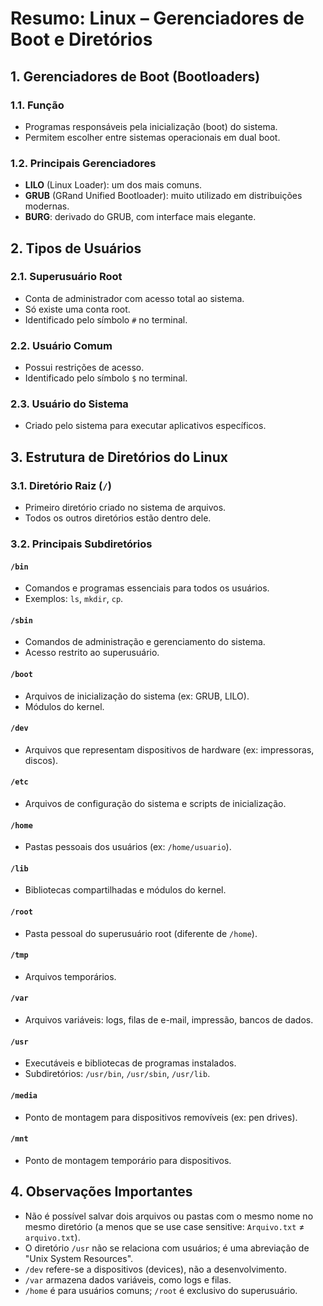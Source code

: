# Resumo: Linux – Gerenciadores de Boot e Diretórios

## 1. Gerenciadores de Boot (Bootloaders)

### 1.1. Função
- Programas responsáveis pela inicialização (boot) do sistema.
- Permitem escolher entre sistemas operacionais em dual boot.

### 1.2. Principais Gerenciadores
- **LILO** (Linux Loader): um dos mais comuns.
- **GRUB** (GRand Unified Bootloader): muito utilizado em distribuições modernas.
- **BURG**: derivado do GRUB, com interface mais elegante.

## 2. Tipos de Usuários

### 2.1. Superusuário Root
- Conta de administrador com acesso total ao sistema.
- Só existe uma conta root.
- Identificado pelo símbolo `#` no terminal.

### 2.2. Usuário Comum
- Possui restrições de acesso.
- Identificado pelo símbolo `$` no terminal.

### 2.3. Usuário do Sistema
- Criado pelo sistema para executar aplicativos específicos.

## 3. Estrutura de Diretórios do Linux

### 3.1. Diretório Raiz (`/`)
- Primeiro diretório criado no sistema de arquivos.
- Todos os outros diretórios estão dentro dele.

### 3.2. Principais Subdiretórios

#### `/bin`
- Comandos e programas essenciais para todos os usuários.
- Exemplos: `ls`, `mkdir`, `cp`.

#### `/sbin`
- Comandos de administração e gerenciamento do sistema.
- Acesso restrito ao superusuário.

#### `/boot`
- Arquivos de inicialização do sistema (ex: GRUB, LILO).
- Módulos do kernel.

#### `/dev`
- Arquivos que representam dispositivos de hardware (ex: impressoras, discos).

#### `/etc`
- Arquivos de configuração do sistema e scripts de inicialização.

#### `/home`
- Pastas pessoais dos usuários (ex: `/home/usuario`).

#### `/lib`
- Bibliotecas compartilhadas e módulos do kernel.

#### `/root`
- Pasta pessoal do superusuário root (diferente de `/home`).

#### `/tmp`
- Arquivos temporários.

#### `/var`
- Arquivos variáveis: logs, filas de e-mail, impressão, bancos de dados.

#### `/usr`
- Executáveis e bibliotecas de programas instalados.
- Subdiretórios: `/usr/bin`, `/usr/sbin`, `/usr/lib`.

#### `/media`
- Ponto de montagem para dispositivos removíveis (ex: pen drives).

#### `/mnt`
- Ponto de montagem temporário para dispositivos.

## 4. Observações Importantes

- Não é possível salvar dois arquivos ou pastas com o mesmo nome no mesmo diretório (a menos que se use case sensitive: `Arquivo.txt` ≠ `arquivo.txt`).
- O diretório `/usr` não se relaciona com usuários; é uma abreviação de "Unix System Resources".
- `/dev` refere-se a dispositivos (devices), não a desenvolvimento.
- `/var` armazena dados variáveis, como logs e filas.
- `/home` é para usuários comuns; `/root` é exclusivo do superusuário.